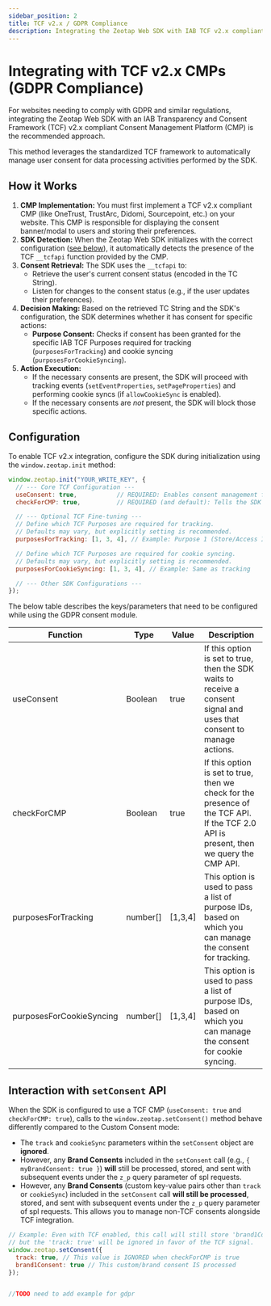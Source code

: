 ```yaml
---
sidebar_position: 2
title: TCF v2.x / GDPR Compliance
description: Integrating the Zeotap Web SDK with IAB TCF v2.x compliant Consent Management Platforms (CMPs) for GDPR compliance.
---
```


# Integrating with TCF v2.x CMPs (GDPR Compliance)

For websites needing to comply with GDPR and similar regulations, integrating the Zeotap Web SDK with an IAB Transparency and Consent Framework (TCF) v2.x compliant Consent Management Platform (CMP) is the recommended approach.

This method leverages the standardized TCF framework to automatically manage user consent for data processing activities performed by the SDK.

## How it Works

1.  **CMP Implementation:** You must first implement a TCF v2.x compliant CMP (like OneTrust, TrustArc, Didomi, Sourcepoint, etc.) on your website. This CMP is responsible for displaying the consent banner/modal to users and storing their preferences.
2.  **SDK Detection:** When the Zeotap Web SDK initializes with the correct configuration ([see below](#configuration)), it automatically detects the presence of the TCF `__tcfapi` function provided by the CMP.
3.  **Consent Retrieval:** The SDK uses the `__tcfapi` to:
    *   Retrieve the user's current consent status (encoded in the TC String).
    *   Listen for changes to the consent status (e.g., if the user updates their preferences).
4.  **Decision Making:** Based on the retrieved TC String and the SDK's configuration, the SDK determines whether it has consent for specific actions:
    *   **Purpose Consent:** Checks if consent has been granted for the specific IAB TCF Purposes required for tracking (`purposesForTracking`) and cookie syncing (`purposesForCookieSyncing`).
5.  **Action Execution:**
    *   If the necessary consents are present, the SDK will proceed with tracking events (`setEventProperties`, `setPageProperties`) and performing cookie syncs (if `allowCookieSync` is enabled).
    *   If the necessary consents are *not* present, the SDK will block those specific actions.

## Configuration

To enable TCF v2.x integration, configure the SDK during initialization using the `window.zeotap.init` method:

```jsx title="SDK Initialization for TCF v2.x Integration"
window.zeotap.init("YOUR_WRITE_KEY", {
  // --- Core TCF Configuration ---
  useConsent: true,           // REQUIRED: Enables consent management features.
  checkForCMP: true,          // REQUIRED (and default): Tells the SDK to look for the TCF API.

  // --- Optional TCF Fine-tuning ---
  // Define which TCF Purposes are required for tracking.
  // Defaults may vary, but explicitly setting is recommended.
  purposesForTracking: [1, 3, 4], // Example: Purpose 1 (Store/Access Info), 3 (Ad Selection), 4 (Content Selection)

  // Define which TCF Purposes are required for cookie syncing.
  // Defaults may vary, but explicitly setting is recommended.
  purposesForCookieSyncing: [1, 3, 4], // Example: Same as tracking

  // --- Other SDK Configurations ---
});
```

The below table describes the keys/parameters that need to be configured while using the GDPR consent module.

| Function                | Type      | Value     | Description  |
|-------------------------|-----------|-----------|--------------|
| useConsent | Boolean | true | If this option is set to true, then the SDK waits to receive a consent signal and uses that consent to manage actions. |
| checkForCMP | Boolean | true | If this option is set to true, then we check for the presence of the TCF API. If the TCF 2.0 API is present, then we query the CMP API. |
| purposesForTracking | number[] | [1,3,4] | This option is used to pass a list of purpose IDs, based on which you can manage the consent for tracking. |
| purposesForCookieSyncing | number[] | [1,3,4] | This option is used to pass a list of purpose IDs, based on which you can manage the consent for cookie syncing. |


## Interaction with `setConsent` API

When the SDK is configured to use a TCF CMP (`useConsent: true` and `checkForCMP: true`), calls to the `window.zeotap.setConsent()` method behave differently compared to the Custom Consent mode:

*   The `track` and `cookieSync` parameters within the `setConsent` object are **ignored**.
*   However, any **Brand Consents** included in the `setConsent` call (e.g., `{ myBrandConsent: true }`) **will** still be processed, stored, and sent with subsequent events under the `z_p` query parameter of spl requests.
*   However, any **Brand Consents** (custom key-value pairs other than `track` or `cookieSync`) included in the `setConsent` call **will still be processed**, stored, and sent with subsequent events under the `z_p` query parameter of spl requests. This allows you to manage non-TCF consents alongside TCF integration.

```jsx
// Example: Even with TCF enabled, this call will still store 'brand1Consent'
// but the 'track: true' will be ignored in favor of the TCF signal.
window.zeotap.setConsent({
  track: true, // This value is IGNORED when checkForCMP is true
  brand1Consent: true // This custom/brand consent IS processed
});


//TODO need to add example for gdpr